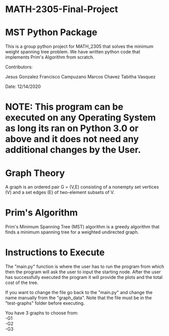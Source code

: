 # MATH-2305-Final-Project

# MST Python Package
This is a group python project for MATH_2305 that solves the minimum weight spanning tree problem. We have written python code that implements Prim's Algorithm from scratch.

Contributors:

Jesus Gonzalez
Francisco Campuzano
Marcos Chavez
Tabitha Vasquez

Date: 12/14/2020

# NOTE: This program can be executed on any Operating System as long its ran on Python 3.0 or above and it does not need any additional changes by the User.

# Graph Theory

A graph is an ordered pair G = (V,E) consisting of a nonempty set vertices (V) and a set edges (E) of two-element subsets of V.

# Prim's Algorithm

Prim's Minimum Spanning Tree (MST) algorithm is a greedy algorithm that finds a minimum spanning tree for a weighted undirected graph.

# Instructions to Execute

The "main.py" function is where the user has to run the program from which then the program will ask the user to input the starting node. After the user has successfully executed the program it will provide the plots and the total cost of the tree. 

If you want to change the file go back to the "main.py" and change the name manually from the "graph_data". Note that the file must be in the "test-graphs" folder before executing. 

You have 3 graphs to choose from:   
-G1  
-G2  
-G3
